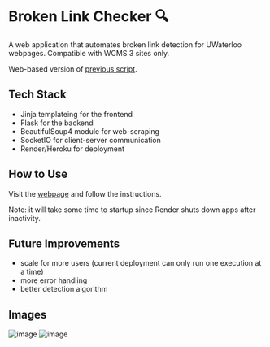 # Broken Link Checker 🔍

A web application that automates broken link detection for UWaterloo webpages. Compatible with WCMS 3 sites only.

Web-based version of [previous script](https://github.com/gavxue/broken-link-automation).

## Tech Stack
- Jinja templateing for the frontend
- Flask for the backend
- BeautifulSoup4 module for web-scraping
- SocketIO for client-server communication
- Render/Heroku for deployment

## How to Use
Visit the [webpage](https://ceeit-broken-link-35c22b71225d.herokuapp.com/) and follow the instructions.

Note: it will take some time to startup since Render shuts down apps after inactivity.

## Future Improvements
- scale for more users (current deployment can only run one execution at a time)
- more error handling
- better detection algorithm

## Images
![image](https://github.com/user-attachments/assets/65ab1873-8c32-4fdc-b82f-be8c9ad33371)
![image](https://github.com/user-attachments/assets/923c3f70-823a-48ab-a810-36f2b5743b96)
